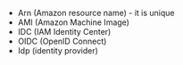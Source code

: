 - Arn (Amazon resource name) - it is unique
- AMI (Amazon Machine Image)
- IDC (IAM Identity Center)
- OIDC (OpenID Connect)
- Idp (identity provider)
